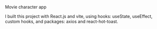 Movie character app

I built this project with React.js and vite, using hooks: useState, useEffect, custom hooks, and packages: axios and react-hot-toast.
